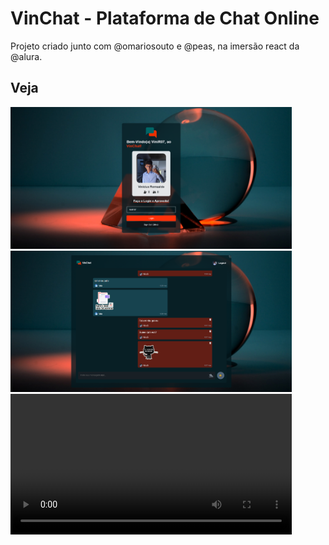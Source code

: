 # VinChat - Plataforma de Chat Online

Projeto criado junto com @omariosouto e @peas, na imersão react da @alura.

## Veja
<img src="https://github.com/ViniR07/VinChat/blob/main/Screenshots/scree_vinChat.png" width="450"/>
<img src="https://github.com/ViniR07/VinChat/blob/main/Screenshots/screen_vinchat2.png" width="450"/>
<video src="https://github.com/ViniR07/VinChat/blob/main/Screenshots/2022-02-01%2017-04-58_Trim%20(2).mp4" width="450"/>

## Tecnologias

- [React](https://pt-br.reactjs.org)
- [Next](https://nextjs.org)
- [SkynexUI](https://skynexui.dev)

## Co-Participação
<p align="center">
   <img src="https://user-images.githubusercontent.com/60992933/151864472-ebe431a4-4412-45eb-9d12-d3c45574c1b9.svg" alt="Imersão react" width="280"/>
</p>
